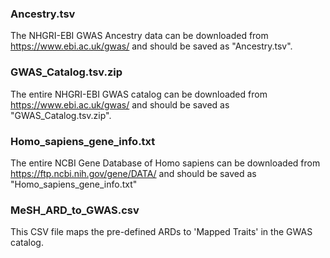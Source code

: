 ### Ancestry.tsv
The NHGRI-EBI GWAS Ancestry data can be downloaded from https://www.ebi.ac.uk/gwas/ and should be saved as "Ancestry.tsv".

### GWAS_Catalog.tsv.zip
The entire NHGRI-EBI GWAS catalog can be downloaded from https://www.ebi.ac.uk/gwas/ and should be saved as "GWAS_Catalog.tsv.zip". 

### Homo_sapiens_gene_info.txt
The entire NCBI Gene Database of Homo sapiens can be downloaded from https://ftp.ncbi.nih.gov/gene/DATA/ and should be saved as "Homo_sapiens_gene_info.txt"

### MeSH_ARD_to_GWAS.csv
This CSV file maps the pre-defined ARDs to 'Mapped Traits' in the GWAS catalog. 